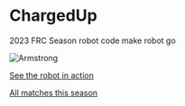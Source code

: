 # ChargedUp
2023 FRC Season robot code
make robot go

![Armstrong](https://user-images.githubusercontent.com/526701/235380634-d7d921d7-a1d5-4973-b459-074d71f78afe.png)

[See the robot in action](https://www.youtube.com/watch?v=rCgKatK5Oyw)

[All matches this season](https://www.thebluealliance.com/team/2811/2023)
